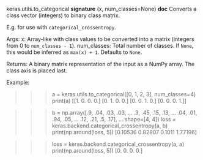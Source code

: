 keras.utils.to_categorical
__signature__
(x, num_classes=None)
__doc__
Converts a class vector (integers) to binary class matrix.

E.g. for use with `categorical_crossentropy`.

Args:
    x: Array-like with class values to be converted into a matrix
        (integers from 0 to `num_classes - 1`).
    num_classes: Total number of classes. If `None`, this would be inferred
        as `max(x) + 1`. Defaults to `None`.

Returns:
    A binary matrix representation of the input as a NumPy array. The class
    axis is placed last.

Example:

>>> a = keras.utils.to_categorical([0, 1, 2, 3], num_classes=4)
>>> print(a)
[[1. 0. 0. 0.]
 [0. 1. 0. 0.]
 [0. 0. 1. 0.]
 [0. 0. 0. 1.]]

>>> b = np.array([.9, .04, .03, .03,
...               .3, .45, .15, .13,
...               .04, .01, .94, .05,
...               .12, .21, .5, .17],
...               shape=[4, 4])
>>> loss = keras.backend.categorical_crossentropy(a, b)
>>> print(np.around(loss, 5))
[0.10536 0.82807 0.1011  1.77196]

>>> loss = keras.backend.categorical_crossentropy(a, a)
>>> print(np.around(loss, 5))
[0. 0. 0. 0.]
